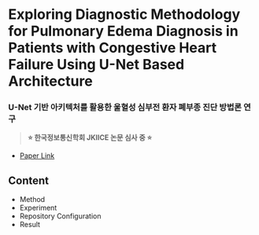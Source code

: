 # Exploring Diagnostic Methodology for Pulmonary Edema Diagnosis in Patients with Congestive Heart Failure Using U-Net Based Architecture

### U-Net 기반 아키텍처를 활용한 울혈성 심부전 환자 폐부종 진단 방법론 연구

> <b>⭐ 한국정보통신학회 JKIICE 논문 심사 중 ⭐</b>

- [Paper Link](./PAPER/투고%20초안%20최종.pdf)

## Content

- Method
- Experiment
- Repository Configuration
- Result
